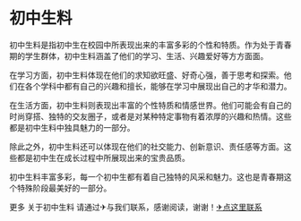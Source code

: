 # 初中生料

初中生料是指初中生在校园中所表现出来的丰富多彩的个性和特质。作为处于青春期的学生群体，初中生料涵盖了他们的学习、生活、兴趣爱好等方方面面。

在学习方面，初中生料体现在他们的求知欲旺盛、好奇心强，善于思考和探索。他们在各个学科中都有自己的兴趣和擅长，能够在学习中展现出自己的才华和潜力。

在生活方面，初中生料则表现出丰富的个性特质和情感世界。他们可能会有自己的时尚穿搭、独特的交友圈子，或者是对某种特定事物有着浓厚的兴趣和热情。这些都是初中生料中独具魅力的一部分。

除此之外，初中生料还可以体现在他们的社交能力、创新意识、责任感等方面。这些都是初中生在成长过程中所展现出来的宝贵品质。

初中生料丰富多彩，每一个初中生都有着自己独特的风采和魅力。这也是青春期这个特殊阶段最美好的一部分。

更多 关于初中生料 请通过✈与我们联系，感谢阅读，谢谢！[✈点这里联系](https://add.k02.cc)